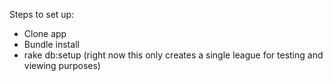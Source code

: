 Steps to set up:

- Clone app
- Bundle install
- rake db:setup (right now this only creates a single league for testing and viewing purposes)
